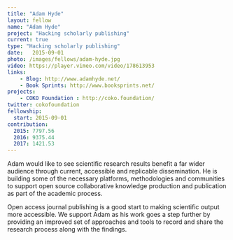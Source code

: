 ```yaml
---
title: "Adam Hyde"
layout: fellow
name: "Adam Hyde"
project: "Hacking scholarly publishing"
current: true
type: "Hacking scholarly publishing"
date:   2015-09-01
photo: /images/fellows/adam-hyde.jpg
video: https://player.vimeo.com/video/178613953
links:
    - Blog: http://www.adamhyde.net/
    - Book Sprints: http://www.booksprints.net/
projects:
    - COKO Foundation : http://coko.foundation/
twitter: cokofoundation
fellowship:
  start: 2015-09-01
contribution:
  2015: 7797.56
  2016: 9375.44
  2017: 1421.53
---
```


Adam would like to see scientific research results benefit a far wider audience through current, accessible and replicable dissemination. He is building some of the necessary platforms, methodologies and communities to support open source collaborative knowledge production and publication as part of the academic process.

Open access journal publishing is a good start to making scientific output more accessible. We support Adam as his work goes a step further by providing an improved set of approaches and tools to record and share the research process along with the findings.
